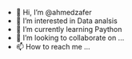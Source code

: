 - 👋 Hi, I’m @ahmedzafer
- 👀 I’m interested in Data analsis
- 🌱 I’m currently learning Paython
- 💞️ I’m looking to collaborate on ...
- 📫 How to reach me ...

<!---
ahmedzafer/ahmedzafer is a ✨ special ✨ repository because its `README.md` (this file) appears on your GitHub profile.
You can click the Preview link to take a look at your changes.
--->

